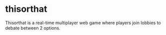 # thisorthat
Thisorthat is a real-time multiplayer web game where players join lobbies to debate between 2 options. 
